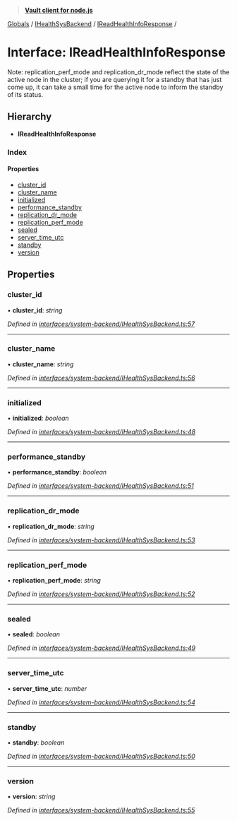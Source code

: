 > **[Vault client for node.js](../README.md)**

[Globals](../globals.md) / [IHealthSysBackend](../modules/ihealthsysbackend.md) / [IReadHealthInfoResponse](ihealthsysbackend.ireadhealthinforesponse.md) /

# Interface: IReadHealthInfoResponse

Note: replication_perf_mode and replication_dr_mode reflect the state of the active node in
the cluster; if you are querying it for a standby that has just come up, it can take a small
time for the active node to inform the standby of its status.

## Hierarchy

* **IReadHealthInfoResponse**

### Index

#### Properties

* [cluster_id](ihealthsysbackend.ireadhealthinforesponse.md#cluster_id)
* [cluster_name](ihealthsysbackend.ireadhealthinforesponse.md#cluster_name)
* [initialized](ihealthsysbackend.ireadhealthinforesponse.md#initialized)
* [performance_standby](ihealthsysbackend.ireadhealthinforesponse.md#performance_standby)
* [replication_dr_mode](ihealthsysbackend.ireadhealthinforesponse.md#replication_dr_mode)
* [replication_perf_mode](ihealthsysbackend.ireadhealthinforesponse.md#replication_perf_mode)
* [sealed](ihealthsysbackend.ireadhealthinforesponse.md#sealed)
* [server_time_utc](ihealthsysbackend.ireadhealthinforesponse.md#server_time_utc)
* [standby](ihealthsysbackend.ireadhealthinforesponse.md#standby)
* [version](ihealthsysbackend.ireadhealthinforesponse.md#version)

## Properties

###  cluster_id

• **cluster_id**: *string*

*Defined in [interfaces/system-backend/IHealthSysBackend.ts:57](https://github.com/theogravity/vault-tacular/blob/0b78a16/src/interfaces/system-backend/IHealthSysBackend.ts#L57)*

___

###  cluster_name

• **cluster_name**: *string*

*Defined in [interfaces/system-backend/IHealthSysBackend.ts:56](https://github.com/theogravity/vault-tacular/blob/0b78a16/src/interfaces/system-backend/IHealthSysBackend.ts#L56)*

___

###  initialized

• **initialized**: *boolean*

*Defined in [interfaces/system-backend/IHealthSysBackend.ts:48](https://github.com/theogravity/vault-tacular/blob/0b78a16/src/interfaces/system-backend/IHealthSysBackend.ts#L48)*

___

###  performance_standby

• **performance_standby**: *boolean*

*Defined in [interfaces/system-backend/IHealthSysBackend.ts:51](https://github.com/theogravity/vault-tacular/blob/0b78a16/src/interfaces/system-backend/IHealthSysBackend.ts#L51)*

___

###  replication_dr_mode

• **replication_dr_mode**: *string*

*Defined in [interfaces/system-backend/IHealthSysBackend.ts:53](https://github.com/theogravity/vault-tacular/blob/0b78a16/src/interfaces/system-backend/IHealthSysBackend.ts#L53)*

___

###  replication_perf_mode

• **replication_perf_mode**: *string*

*Defined in [interfaces/system-backend/IHealthSysBackend.ts:52](https://github.com/theogravity/vault-tacular/blob/0b78a16/src/interfaces/system-backend/IHealthSysBackend.ts#L52)*

___

###  sealed

• **sealed**: *boolean*

*Defined in [interfaces/system-backend/IHealthSysBackend.ts:49](https://github.com/theogravity/vault-tacular/blob/0b78a16/src/interfaces/system-backend/IHealthSysBackend.ts#L49)*

___

###  server_time_utc

• **server_time_utc**: *number*

*Defined in [interfaces/system-backend/IHealthSysBackend.ts:54](https://github.com/theogravity/vault-tacular/blob/0b78a16/src/interfaces/system-backend/IHealthSysBackend.ts#L54)*

___

###  standby

• **standby**: *boolean*

*Defined in [interfaces/system-backend/IHealthSysBackend.ts:50](https://github.com/theogravity/vault-tacular/blob/0b78a16/src/interfaces/system-backend/IHealthSysBackend.ts#L50)*

___

###  version

• **version**: *string*

*Defined in [interfaces/system-backend/IHealthSysBackend.ts:55](https://github.com/theogravity/vault-tacular/blob/0b78a16/src/interfaces/system-backend/IHealthSysBackend.ts#L55)*